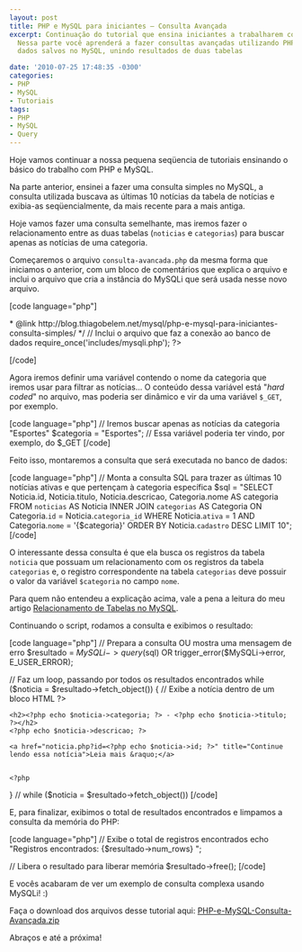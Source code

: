 ```yaml
---
layout: post
title: PHP e MySQL para iniciantes – Consulta Avançada
excerpt: Continuação do tutorial que ensina iniciantes a trabalharem com PHP e MySQL.
  Nessa parte você aprenderá a fazer consultas avançadas utilizando PHP para acessar
  dados salvos no MySQL, unindo resultados de duas tabelas

date: '2010-07-25 17:48:35 -0300'
categories:
- PHP
- MySQL
- Tutoriais
tags:
- PHP
- MySQL
- Query
---
```

Hoje vamos continuar a nossa pequena seqüencia de tutoriais ensinando o básico do trabalho com PHP e MySQL.

Na parte anterior, ensinei a fazer uma consulta simples no MySQL, a consulta utilizada buscava as últimas 10 notícias da tabela de notícias e exibia-as seqüencialmente, da mais recente para a mais antiga.

Hoje vamos fazer uma consulta semelhante, mas iremos fazer o relacionamento entre as duas tabelas (<code>noticias</code> e <code>categorias</code>) para buscar apenas as notícias de uma categoria.

Começaremos o arquivo <code>consulta-avancada.php</code> da mesma forma que iniciamos o anterior, com um bloco de comentários que explica o arquivo e inclui o arquivo que cria a instância do MySQLi que será usada nesse novo arquivo.


[code language="php"]
<?php
/**
 * PHP e MySQL para iniciantes
 *
 * Arquivo com um exemplo de consulta avançada ao banco de dados MySQL
 *
 * PHP 5+, MySQL 4.1+
 *
 * @author Thiago Belem <contato@thiagobelem.net>
 * @link http://blog.thiagobelem.net/mysql/php-e-mysql-para-iniciantes-consulta-simples/
 */

// Inclui o arquivo que faz a conexão ao banco de dados
require_once('includes/mysqli.php');

?>
[/code]

Agora iremos definir uma variável contendo o nome da categoria que iremos usar para filtrar as notícias... O conteúdo dessa variável está "<em>hard coded</em>" no arquivo, mas poderia ser dinâmico e vir da uma variável <code>$_GET</code>, por exemplo.


[code language="php"]
// Iremos buscar apenas as notícias da categoria "Esportes"
$categoria = "Esportes"; // Essa variável poderia ter vindo, por exemplo, do $_GET
[/code]

Feito isso, montaremos a consulta que será executada no banco de dados:


[code language="php"]
// Monta a consulta SQL para trazer as últimas 10 notícias ativas e que pertençam à categoria específica
$sql = "SELECT
			Noticia.id, Noticia.titulo, Noticia.descricao,
			Categoria.nome AS categoria
		FROM `noticias` AS Noticia
			INNER JOIN `categorias` AS Categoria
				ON Categoria.`id` = Noticia.`categoria_id`
		WHERE
			Noticia.`ativa` = 1
			AND
			Categoria.`nome` = '{$categoria}'
		ORDER BY Noticia.`cadastro` DESC
		LIMIT 10";
[/code]

O interessante dessa consulta é que ela busca os registros da tabela <code>noticia</code> que possuam um relacionamento com os registros da tabela <code>categorias</code> e, o registro correspondente na tabela <code>categorias</code> deve possuir o valor da variável <code>$categoria</code> no campo <code>nome</code>.

Para quem não entendeu a explicação acima, vale a pena a leitura do meu artigo <a title="Relacionamento de Tabelas no MySQL" href="/relacionamento-de-tabelas-no-mysql">Relacionamento de Tabelas no MySQL</a>.

Continuando o script, rodamos a consulta e exibimos o resultado:


[code language="php"]
// Prepara a consulta OU mostra uma mensagem de erro
$resultado = $MySQLi->query($sql) OR trigger_error($MySQLi->error, E_USER_ERROR);

// Faz um loop, passando por todos os resultados encontrados
while ($noticia = $resultado->fetch_object()) {
	// Exibe a notícia dentro de um bloco HTML
	?>

	<h2><?php echo $noticia->categoria; ?> - <?php echo $noticia->titulo; ?></h2>
	<?php echo $noticia->descricao; ?>

	<a href="noticia.php?id=<?php echo $noticia->id; ?>" title="Continue lendo essa notícia">Leia mais &raquo;</a>


	<?php
} // while ($noticia = $resultado->fetch_object())
[/code]

E, para finalizar, exibimos o total de resultados encontrados e limpamos a consulta da memória do PHP:


[code language="php"]
// Exibe o total de registros encontrados
echo "Registros encontrados: {$resultado->num_rows}
";

// Libera o resultado para liberar memória
$resultado->free();
[/code]

E vocês acabaram de ver um exemplo de consulta complexa usando MySQLi! :)

Faça o download dos arquivos desse tutorial aqui: <a href="/arquivos/2010/07/PHP-e-MySQL-Consulta-Avançada.zip">PHP-e-MySQL-Consulta-Avançada.zip</a>

Abraços e até a próxima!

